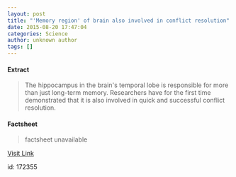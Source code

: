 ```yaml
---
layout: post
title: "'Memory region' of brain also involved in conflict resolution"
date: 2015-08-20 17:47:04
categories: Science
author: unknown author
tags: []
---
```



#### Extract
>The hippocampus in the brain's temporal lobe is responsible for more than just long-term memory. Researchers have for the first time demonstrated that it is also involved in quick and successful conflict resolution. 

#### Factsheet
>factsheet unavailable

[Visit Link](http://www.sciencedaily.com/releases/2015/08/150820134704.htm)

id:  172355
